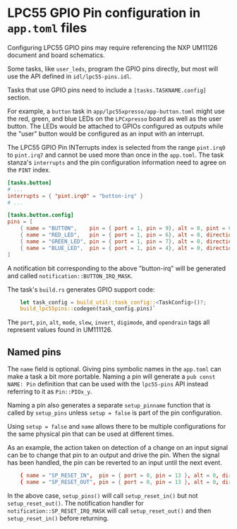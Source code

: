 # LPC55 GPIO Pin configuration in `app.toml` files

Configuring LPC55 GPIO pins may require referencing the NXP UM11126 document and board schematics.

Some tasks, like `user_leds`, program the GPIO pins directly, but most
will use the API defined in `idl/lpc55-pins.idl`.

Tasks that use GPIO pins need to include a `[tasks.TASKNAME.config]` section.

For example, a `button` task in `app/lpc55xpresso/app-button.toml`
might use the red, green, and blue LEDs on the `LPCxpresso` board as well as the
user button. The LEDs would be attached to GPIOs configured as outputs while
the "user" button would be configured as an input with an interrupt.

The LPC55 GPIO Pin INTerrupts index is selected from the range `pint.irq0`
to `pint.irq7` and cannot be used more than once in the `app.toml`. 
The task stanza's `interrupts` and the pin configuration information need to agree on the `PINT` index.

```toml
[tasks.button]
# ...
interrupts = { "pint.irq0" = "button-irq" }
# ...

[tasks.button.config]
pins = [
    { name = "BUTTON",    pin = { port = 1, pin = 9}, alt = 0, pint = 0, direction = "input", opendrain = "normal" },
    { name = "RED_LED",   pin = { port = 1, pin = 6}, alt = 0, direction = "output", value = true },
    { name = "GREEN_LED", pin = { port = 1, pin = 7}, alt = 0, direction = "output", value = true },
    { name = "BLUE_LED",  pin = { port = 1, pin = 4}, alt = 0, direction = "output", value = true },
]
```

A notification bit corresponding to the above "button-irq" will be
generated and called `notification::BUTTON_IRQ_MASK`.

The task's `build.rs` generates GPIO support code:
```rust
    let task_config = build_util::task_config::<TaskConfig>()?;
    build_lpc55pins::codegen(task_config.pins)`
```

The `port`, `pin`, `alt`, `mode`, `slew`, `invert`, `digimode`, and
`opendrain` tags all represent values found in UM111126.

## Named pins

The `name` field is optional. Giving pins symbolic names in the `app.toml`
can make a task a bit more portable.  Naming a pin will generate a
`pub const NAME: Pin` definition that can be used with the `lpc55-pins`
API instead referring to it as `Pin::PIOx_y`.

Naming a pin also generates a separate `setup_pinname` function that
is called by `setup_pins` unless `setup = false` is part of the pin
configuration.

Using `setup = false` and `name` allows there to be multiple
configurations for the same physical pin that can be used at different
times.

As an example, the action taken on detection of a change on an input
signal can be to change that pin to an output and drive the pin. When
the signal has been handled, the pin can be reverted to an input until
the next event.

```toml
    { name = "SP_RESET_IN",  pin = { port = 0, pin = 13 }, alt = 0, direction = "input", pint = 0 },
    { name = "SP_RESET_OUT", pin = { port = 0, pin = 13 }, alt = 0, direction = "output", setup = false },
```

In the above case, `setup_pins()` will call `setup_reset_in()`
but not `setup_reset_out()`. The notification handler for
`notification::SP_RESET_IRQ_MASK` will call `setup_reset_out()` and then
`setup_reset_in()` before returning.
